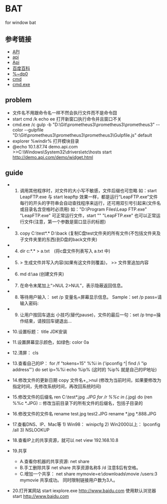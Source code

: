 # BAT
for window bat

## 参考链接
- [API](http://www.cnblogs.com/SunShineYPH/archive/2011/12/13/2285570.html)
- [api](http://www.cnblogs.com/Greensun/archive/2008/07/25/1251788.html)
- [Api](http://blog.csdn.net/junmuzi/article/details/12239303)
- [百度百科](http://baike.baidu.com/subview/283786/283786.htm)
- [%~dp0](http://blog.csdn.net/lightyearwp/article/details/2778677)
- [cmd](http://www.jb51.net/article/11287.htm)
- [cmd.exe](https://ss64.com/nt/cmd.html)
## problem
- 文件名不用跟命令名一样不然会执行文件而不是命令囧
-  start cmd /k echo ee 打开新窗口执行命令并且窗口不关
- cmd.exe /c gulp -b "D:\Git\prometheus3\prometheus3\prometheus3" --color --gulpfile "D:\Git\prometheus3\prometheus3\prometheus3\Gulpfile.js" default
- explorer %windir%   打开模块目录
-  @echo 10.1.87.74          demo.api.com >>C:\Windows\System32\drivers\etc\hosts 
  start http://demo.api.com/demo/widget.html
## guide
  - 1. 调用其他程序时，对文件的大小写不敏感，文件后缀也可忽略
       如：start LeapFTP.exe  与 start leapftp 效果一样，都是运行“LeapFTP.exe”文件
       每行的开头的字符串会自动查找程序来运行，还可用双引号引起来(文件名或目录名含空格时必须用)
       如："D:\Program Files\Leap FTP.exe"
       "LeapFTP.exe" 可正常运行文件，start "" "LeapFTP.exe" 也可以正常运行文件(注意，第一个参数是窗口显示的标题)
  - 3. copy C:\test\*.* D:\back  (复制C盘test文件夹的所有文件(不包括文件夹及子文件夹里的东西)到D盘的back文件夹)
  - 4. dir c:\*.* > a.txt　(将c盘文件列表写入 a.txt 中)
  - 5.  \> 生成文件并写入内容(如果有这文件则覆盖)，  >> 文件里追加内容
  - 6. md d:\aa (创建文件夹)
  - 7. 在命令末尾加上“>NUL 2>NUL”，表示隐蔽返回信息。
  - 8. 等待用户输入： set /p 变量名=屏幕显示信息。  Sample：set /p pass=请输入密码:
  - 9. 让用户按回车退出
       小技巧(替代pause)，文件的最后一句：set /p tmp=操作结束，请按回车键退出...
  - 10.设置标题： title JDK安装
  - 11.设置屏幕显示颜色，如绿色: color 0a
  - 12.清屏： cls
  - 13.查看自己的IP：
       for /f "tokens=15" %%i in ('ipconfig ^| find /i "ip address"') do set ip=%%i
       echo %ip% (这时的 %ip% 就是自己的IP地址)

  - 14.修改文件的更新日期
        copy 文件名+,,>nul  (修改为当前时间，如果要修改为指定时间，先修改系统时间，再改回系统时间)
  - 15.修改文件的后缀名
        ren C:\test\*.jpg *.JPG
	for /r %%c in (*.jpg) do (ren %%c *.JPG)  :: 修改当前目录下的所有文件的后缀名，包括子目录的
  - 16.修改文件的文件名
        rename test.jpg test2.JPG
        rename *.jpg *.888.JPG
  - 17.查看DNS、IP、Mac等
        1) Win98： winipcfg
        2) Win2000以上： Ipconfig /all
        3) NSLOOKUP
  - 18.查看IP上的共享资源，就可以
        net view 192.168.10.8
  - 19.共享
      -  A.查看你机器的共享资源: net share
      -  B.手工删除共享
          net share 共享资源名称$ /d
          注意$后有空格。
      -  C.增加一个共享：
          net share mymovie=e:\downloads\movie /users:3
          mymovie 共享成功。 同时限制链接用户数为3人。
  - 20.打开某网站
          start iexplore.exe http://www.baidu.com
          使用默认浏览器 start http://www.baidu.com
